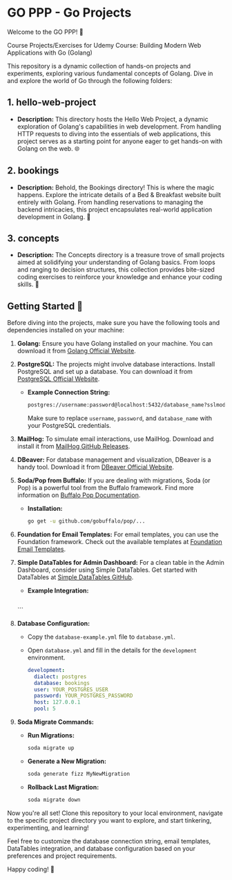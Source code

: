 # GO PPP - Go Projects

Welcome to the GO PPP! 🚀

Course Projects/Exercises for Udemy Course: Building Modern Web Applications with Go (Golang)

This repository is a dynamic collection of hands-on projects and experiments, exploring various fundamental concepts of Golang. Dive in and explore the world of Go through the following folders:

## 1. hello-web-project
   - **Description:** This directory hosts the Hello Web Project, a dynamic exploration of Golang's capabilities in web development. From handling HTTP requests to diving into the essentials of web applications, this project serves as a starting point for anyone eager to get hands-on with Golang on the web. 🌐

## 2. bookings
   - **Description:** Behold, the Bookings directory! This is where the magic happens. Explore the intricate details of a Bed & Breakfast website built entirely with Golang. From handling reservations to managing the backend intricacies, this project encapsulates real-world application development in Golang. 🏨

## 3. concepts
   - **Description:** The Concepts directory is a treasure trove of small projects aimed at solidifying your understanding of Golang basics. From loops and ranging to decision structures, this collection provides bite-sized coding exercises to reinforce your knowledge and enhance your coding skills. 🧩

## Getting Started 🚀

Before diving into the projects, make sure you have the following tools and dependencies installed on your machine:

1. **Golang:** Ensure you have Golang installed on your machine. You can download it from [Golang Official Website](https://golang.org/dl/).

2. **PostgreSQL:** The projects might involve database interactions. Install PostgreSQL and set up a database. You can download it from [PostgreSQL Official Website](https://www.postgresql.org/download/).

   - **Example Connection String:**
     ```bash
     postgres://username:password@localhost:5432/database_name?sslmode=disable
     ```
     Make sure to replace `username`, `password`, and `database_name` with your PostgreSQL credentials.

3. **MailHog:** To simulate email interactions, use MailHog. Download and install it from [MailHog GitHub Releases](https://github.com/mailhog/MailHog/releases).

4. **DBeaver:** For database management and visualization, DBeaver is a handy tool. Download it from [DBeaver Official Website](https://dbeaver.io/download/).

5. **Soda/Pop from Buffalo:** If you are dealing with migrations, Soda (or Pop) is a powerful tool from the Buffalo framework. Find more information on [Buffalo Pop Documentation](https://pkg.go.dev/github.com/gobuffalo/pop).

   - **Installation:**
     ```bash
     go get -u github.com/gobuffalo/pop/...
     ```

6. **Foundation for Email Templates:** For email templates, you can use the Foundation framework. Check out the available templates at [Foundation Email Templates](https://get.foundation/emails/email-templates.html).

7. **Simple DataTables for Admin Dashboard:** For a clean table in the Admin Dashboard, consider using Simple DataTables. Get started with DataTables at [Simple DataTables GitHub](https://github.com/fiduswriter/simple-datatables).

   - **Example Integration:**
     ```html
    <link href="https://cdn.jsdelivr.net/npm/simple-datatables@latest/dist/style.css" rel="stylesheet" type="text/css">
    <script src="https://cdn.jsdelivr.net/npm/simple-datatables@latest" type="text/javascript"></script>
     ```

8. **Database Configuration:**
   - Copy the `database-example.yml` file to `database.yml`.
   - Open `database.yml` and fill in the details for the `development` environment.

      ```yaml
      development:
        dialect: postgres
        database: bookings
        user: YOUR_POSTGRES_USER
        password: YOUR_POSTGRES_PASSWORD
        host: 127.0.0.1
        pool: 5
      ```

9. **Soda Migrate Commands:**
   - **Run Migrations:**
     ```bash
     soda migrate up
     ```
   - **Generate a New Migration:**
     ```bash
     soda generate fizz MyNewMigration
     ```
   - **Rollback Last Migration:**
     ```bash
     soda migrate down
     ```

Now you're all set! Clone this repository to your local environment, navigate to the specific project directory you want to explore, and start tinkering, experimenting, and learning!

Feel free to customize the database connection string, email templates, DataTables integration, and database configuration based on your preferences and project requirements.

Happy coding! 🚀
